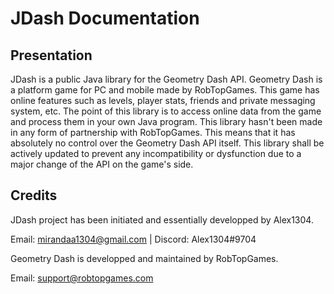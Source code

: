 # JDash Documentation

## Presentation

JDash is a public Java library for the Geometry Dash API. Geometry Dash is a platform game for PC and mobile made by
RobTopGames. This game has online features such as levels, player stats, friends and private messaging system, etc. The
point of this library is to access online data from the game and process them in your own Java program. This library
hasn't been made in any form of partnership with RobTopGames. This means that it has absolutely no control over the
Geometry Dash API itself. This library shall be actively updated to prevent any incompatibility or dysfunction due to a
major change of the API on the game's side.

## Credits

JDash project has been initiated and essentially developped by Alex1304.

Email: mirandaa1304@gmail.com | Discord: Alex1304#9704

Geometry Dash is developped and maintained by RobTopGames.

Email: support@robtopgames.com